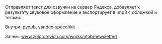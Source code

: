 Отправляет текст для озвучки на сервер Яндекса, добавляет к результату звуковое оформление и экспортирует в .mp3 с обложкой и тегами.

Внутри: pydub, yandex-speechkit

Зачем: www.zolotorevich.com/works/ntab/newsletter/

